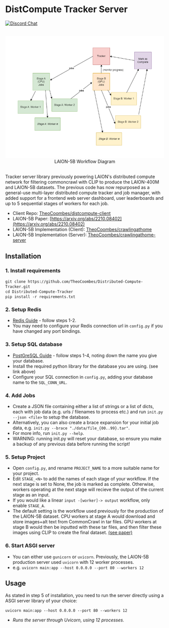 # DistCompute Tracker Server
[![Discord Chat](https://img.shields.io/discord/823813159592001537?color=5865F2&logo=discord&logoColor=white)](https://discord.gg/nRt84U6WaF)

<p align="center">
    <br>
   <img src="https://raw.githubusercontent.com/TheoCoombes/Distributed-Compute-Tracker/main/cdn/example.png" width="550"/>
   <br>
   LAION-5B Workflow Diagram
   <br><br>
</p>

Tracker server library previously powering LAION's distributed compute network for filtering commoncrawl with CLIP to produce the LAION-400M and LAION-5B datasets. The previous code has now repurposed as a general-use multi-layer distributed compute tracker and job manager, with added support for a frontend web server dashboard, user leaderboards and up to 5 sequential stages of workers for each job.
* Client Repo: [TheoCoombes/distcompute-client](https://github.com/TheoCoombes/distcompute-client)
* LAION-5B Paper: [https://arxiv.org/abs/2210.08402](https://arxiv.org/abs/2210.08402)
* LAION-5B Implementation (Client): [TheoCoombes/crawlingathome](https://github.com/TheoCoombes/crawlingathome)
* LAION-5B Implementation (Server): [TheoCoombes/crawlingathome-server](https://github.com/TheoCoombes/crawlingathome-server)

## Installation
### 1. Install requirements
```
git clone https://github.com/TheoCoombes/Distributed-Compute-Tracker.git
cd Distributed-Compute-Tracker
pip install -r requirements.txt
```
### 2. Setup Redis
   - [Redis Guide](https://www.digitalocean.com/community/tutorials/how-to-install-and-secure-redis-on-ubuntu-20-04) - follow steps 1-2.
   - You may need to configure your Redis connection url in `config.py` if you have changed any port bindings.
### 3. Setup SQL database
   - [PostGreSQL Guide](https://www.digitalocean.com/community/tutorials/how-to-install-and-use-postgresql-on-ubuntu-20-04) - follow steps 1-4, noting down the name you give your database.
   - Install the required python library for the database you are using. (see link above)
   - Configure your SQL connection in `config.py`, adding your database name to the `SQL_CONN_URL`.
### 4. Add Jobs
   - Create a JSON file containing either a list of strings or a list of dicts, each with job data (e.g. urls / filenames to process etc.) and run `init.py --json <file>` to setup the database.
   - Alternatively, you can also create a brace expansion for your initial job data, e.g. `init.py --brace "./data/file_{00..99}.tar"`.
   - For more info, run `init.py --help`.
   - WARNING: running init.py will reset your database, so ensure you make a backup of any previous data before running the script!
### 5. Setup Project
   - Open `config.py`, and rename `PROJECT_NAME` to a more suitable name for your project.
   - Edit `STAGE_<N>` to add the names of each stage of your workflow. If the next stage is set to None, the job is marked as complete. Otherwise, workers operating at the next stage will recieve the output of the current stage as an input.
   - If you would like a linear `input -[worker]-> output` workflow, only enable `STAGE_A`.
   - The default setting is the workflow used previously for the production of the LAION-5B dataset. CPU workers at stage A would download and store images+alt text from CommonCrawl in tar files. GPU workers at stage B would then be inputted with these tar files, and then filter these images using CLIP to create the final dataset. [(see paper)](https://arxiv.org/abs/2210.08402)
### 6. Start ASGI server
   - You can either use `gunicorn` or `uvicorn`. Previously, the LAION-5B production server used `uvicorn` with 12 worker processes.
   - e.g. `uvicorn main:app --host 0.0.0.0 --port 80 --workers 12`

## Usage
As stated in step 5 of installation, you need to run the server directly using a ASGI server library of your choice:
```
uvicorn main:app --host 0.0.0.0 --port 80 --workers 12
```
- *Runs the server through Uvicorn, using 12 processes.*
